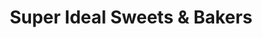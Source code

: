 ---
title: "Super Ideal Sweets & Bakers"
url: /fysl-abd/super-ideal-sweets-und-bakers/
shop: Bäckerei
---